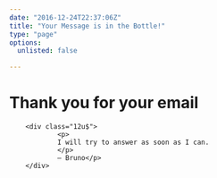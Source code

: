```yaml
---
date: "2016-12-24T22:37:06Z"
title: "Your Message is in the Bottle!"
type: "page"
options:
  unlisted: false

---
```



<div class="row">
    <h1>Thank you for your email</h1>

        <div class="12u$">
                <p>
                I will try to answer as soon as I can.
                </p>
                — Bruno</p>
        </div>
</div>


